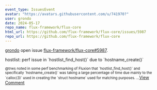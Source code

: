 ```yaml
---
event_type: IssuesEvent
avatar: "https://avatars.githubusercontent.com/u/741970?"
user: grondo
date: 2024-05-17
repo_name: flux-framework/flux-core
html_url: https://github.com/flux-framework/flux-core/issues/5987
repo_url: https://github.com/flux-framework/flux-core
---
```


<a href='https://github.com/grondo' target='_blank'>grondo</a> open issue <a href='https://github.com/flux-framework/flux-core/issues/5987' target='_blank'>flux-framework/flux-core#5987</a>.

<p>hostlist: perf issue in `hostlist_find_host()` due to `hostname_create()`</p><small>@trws noted in some perf benchmarking of Fluxion that `hostlist_find_host()` and specifically `hostname_create()` was taking a large percentage of time due mainly to the `calloc(3)` used in creating the `struct hostname` used for matching purposes....</small><a href='https://github.com/flux-framework/flux-core/issues/5987' target='_blank'>View Comment</a>